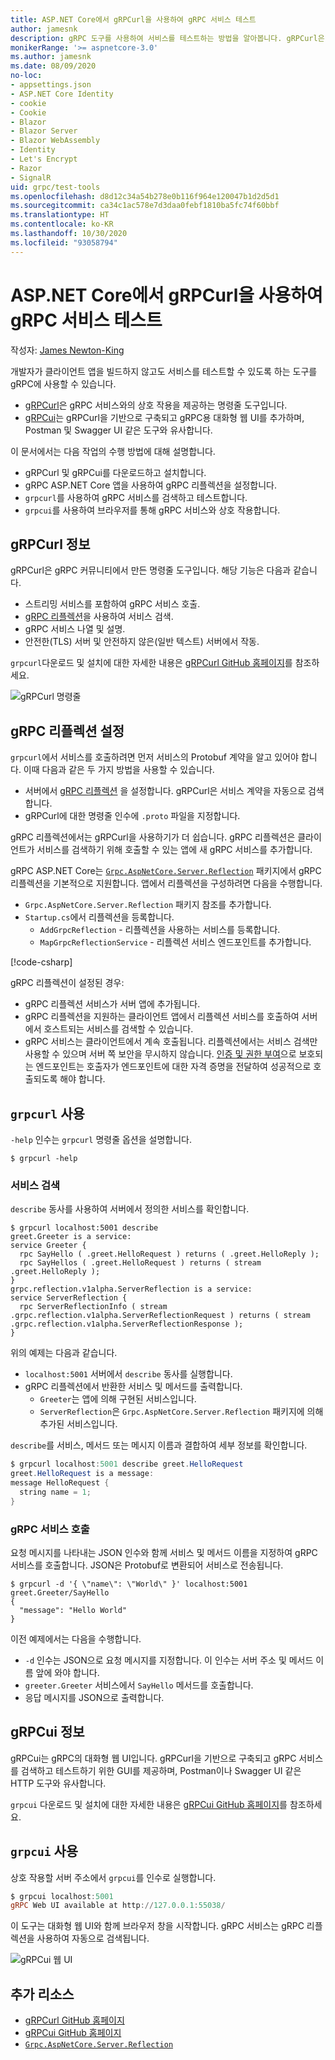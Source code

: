 ```yaml
---
title: ASP.NET Core에서 gRPCurl을 사용하여 gRPC 서비스 테스트
author: jamesnk
description: gRPC 도구를 사용하여 서비스를 테스트하는 방법을 알아봅니다. gRPCurl은 gRPC 서비스와 상호 작용하기 위한 명령줄 도구입니다. gRPCui는 대화형 웹 UI입니다.
monikerRange: '>= aspnetcore-3.0'
ms.author: jamesnk
ms.date: 08/09/2020
no-loc:
- appsettings.json
- ASP.NET Core Identity
- cookie
- Cookie
- Blazor
- Blazor Server
- Blazor WebAssembly
- Identity
- Let's Encrypt
- Razor
- SignalR
uid: grpc/test-tools
ms.openlocfilehash: d8d12c34a54b278e0b116f964e120047b1d2d5d1
ms.sourcegitcommit: ca34c1ac578e7d3daa0febf1810ba5fc74f60bbf
ms.translationtype: HT
ms.contentlocale: ko-KR
ms.lasthandoff: 10/30/2020
ms.locfileid: "93058794"
---
```

# <a name="test-grpc-services-with-grpcurl-in-aspnet-core"></a>ASP.NET Core에서 gRPCurl을 사용하여 gRPC 서비스 테스트

작성자: [James Newton-King](https://twitter.com/jamesnk)

개발자가 클라이언트 앱을 빌드하지 않고도 서비스를 테스트할 수 있도록 하는 도구를 gRPC에 사용할 수 있습니다.

* [gRPCurl](https://github.com/fullstorydev/grpcurl)은 gRPC 서비스와의 상호 작용을 제공하는 명령줄 도구입니다.
* [gRPCui](https://github.com/fullstorydev/grpcui)는 gRPCurl을 기반으로 구축되고 gRPC용 대화형 웹 UI를 추가하며, Postman 및 Swagger UI 같은 도구와 유사합니다.

이 문서에서는 다음 작업의 수행 방법에 대해 설명합니다.

* gRPCurl 및 gRPCui를 다운로드하고 설치합니다.
* gRPC ASP.NET Core 앱을 사용하여 gRPC 리플렉션을 설정합니다.
* `grpcurl`를 사용하여 gRPC 서비스를 검색하고 테스트합니다.
* `grpcui`를 사용하여 브라우저를 통해 gRPC 서비스와 상호 작용합니다.

## <a name="about-grpcurl"></a>gRPCurl 정보

gRPCurl은 gRPC 커뮤니티에서 만든 명령줄 도구입니다. 해당 기능은 다음과 같습니다.

* 스트리밍 서비스를 포함하여 gRPC 서비스 호출.
* [gRPC 리플렉션](https://github.com/grpc/grpc/blob/master/doc/server-reflection.md)을 사용하여 서비스 검색.
* gRPC 서비스 나열 및 설명.
* 안전한(TLS) 서버 및 안전하지 않은(일반 텍스트) 서버에서 작동.

`grpcurl`다운로드 및 설치에 대한 자세한 내용은 [gRPCurl GitHub 홈페이지](https://github.com/fullstorydev/grpcurl#installation)를 참조하세요.

![gRPCurl 명령줄](~/grpc/test-tools/static/grpcurl.png)

## <a name="set-up-grpc-reflection"></a>gRPC 리플렉션 설정

`grpcurl`에서 서비스를 호출하려면 먼저 서비스의 Protobuf 계약을 알고 있어야 합니다. 이때 다음과 같은 두 가지 방법을 사용할 수 있습니다.

* 서버에서 [gRPC 리플렉션](https://github.com/grpc/grpc/blob/master/doc/server-reflection.md) 을 설정합니다. gRPCurl은 서비스 계약을 자동으로 검색합니다.
* gRPCurl에 대한 명령줄 인수에 `.proto` 파일을 지정합니다.

gRPC 리플렉션에서는 gRPCurl을 사용하기가 더 쉽습니다. gRPC 리플렉션은 클라이언트가 서비스를 검색하기 위해 호출할 수 있는 앱에 새 gRPC 서비스를 추가합니다.

gRPC ASP.NET Core는 [`Grpc.AspNetCore.Server.Reflection`](https://www.nuget.org/packages/Grpc.AspNetCore.Server.Reflection) 패키지에서 gRPC 리플렉션을 기본적으로 지원합니다. 앱에서 리플렉션을 구성하려면 다음을 수행합니다.

* `Grpc.AspNetCore.Server.Reflection` 패키지 참조를 추가합니다.
* `Startup.cs`에서 리플렉션을 등록합니다.
  * `AddGrpcReflection` - 리플렉션을 사용하는 서비스를 등록합니다.
  * `MapGrpcReflectionService` - 리플렉션 서비스 엔드포인트를 추가합니다.

[!code-csharp[](~/grpc/test-tools/Startup.cs?name=snippet_1&highlight=4,15-18)]

gRPC 리플렉션이 설정된 경우:

* gRPC 리플렉션 서비스가 서버 앱에 추가됩니다.
* gRPC 리플렉션을 지원하는 클라이언트 앱에서 리플렉션 서비스를 호출하여 서버에서 호스트되는 서비스를 검색할 수 있습니다.
* gRPC 서비스는 클라이언트에서 계속 호출됩니다. 리플렉션에서는 서비스 검색만 사용할 수 있으며 서버 쪽 보안을 무시하지 않습니다. [인증 및 권한 부여](xref:grpc/authn-and-authz)으로 보호되는 엔드포인트는 호출자가 엔드포인트에 대한 자격 증명을 전달하여 성공적으로 호출되도록 해야 합니다.

## <a name="use-grpcurl"></a>`grpcurl` 사용

`-help` 인수는 `grpcurl` 명령줄 옵션을 설명합니다.

```console
$ grpcurl -help
```

### <a name="discover-services"></a>서비스 검색

`describe` 동사를 사용하여 서버에서 정의한 서비스를 확인합니다.

```console
$ grpcurl localhost:5001 describe
greet.Greeter is a service:
service Greeter {
  rpc SayHello ( .greet.HelloRequest ) returns ( .greet.HelloReply );
  rpc SayHellos ( .greet.HelloRequest ) returns ( stream .greet.HelloReply );
}
grpc.reflection.v1alpha.ServerReflection is a service:
service ServerReflection {
  rpc ServerReflectionInfo ( stream .grpc.reflection.v1alpha.ServerReflectionRequest ) returns ( stream .grpc.reflection.v1alpha.ServerReflectionResponse );
}
```

위의 예제는 다음과 같습니다.

* `localhost:5001` 서버에서 `describe` 동사를 실행합니다.
* gRPC 리플렉션에서 반환한 서비스 및 메서드를 출력합니다.
  * `Greeter`는 앱에 의해 구현된 서비스입니다.
  * `ServerReflection`은 `Grpc.AspNetCore.Server.Reflection` 패키지에 의해 추가된 서비스입니다.

`describe`를 서비스, 메서드 또는 메시지 이름과 결합하여 세부 정보를 확인합니다.

```powershell
$ grpcurl localhost:5001 describe greet.HelloRequest
greet.HelloRequest is a message:
message HelloRequest {
  string name = 1;
}
```

### <a name="call-grpc-services"></a>gRPC 서비스 호출

요청 메시지를 나타내는 JSON 인수와 함께 서비스 및 메서드 이름을 지정하여 gRPC 서비스를 호출합니다. JSON은 Protobuf로 변환되어 서비스로 전송됩니다.

```console
$ grpcurl -d '{ \"name\": \"World\" }' localhost:5001 greet.Greeter/SayHello
{
  "message": "Hello World"
}
```

이전 예제에서는 다음을 수행합니다.

* `-d` 인수는 JSON으로 요청 메시지를 지정합니다. 이 인수는 서버 주소 및 메서드 이름 앞에 와야 합니다.
* `greeter.Greeter` 서비스에서 `SayHello` 메서드를 호출합니다.
* 응답 메시지를 JSON으로 출력합니다.

## <a name="about-grpcui"></a>gRPCui 정보

gRPCui는 gRPC의 대화형 웹 UI입니다. gRPCurl을 기반으로 구축되고 gRPC 서비스를 검색하고 테스트하기 위한 GUI를 제공하며, Postman이나 Swagger UI 같은 HTTP 도구와 유사합니다.

`grpcui` 다운로드 및 설치에 대한 자세한 내용은 [gRPCui GitHub 홈페이지](https://github.com/fullstorydev/grpcui#installation)를 참조하세요.

## <a name="using-grpcui"></a>`grpcui` 사용

상호 작용할 서버 주소에서 `grpcui`를 인수로 실행합니다.

```powershell
$ grpcui localhost:5001
gRPC Web UI available at http://127.0.0.1:55038/
```

이 도구는 대화형 웹 UI와 함께 브라우저 창을 시작합니다. gRPC 서비스는 gRPC 리플렉션을 사용하여 자동으로 검색됩니다.

![gRPCui 웹 UI](~/grpc/test-tools/static/grpcui.png)

## <a name="additional-resources"></a>추가 리소스

* [gRPCurl GitHub 홈페이지](https://github.com/fullstorydev/grpcurl)
* [gRPCui GitHub 홈페이지](https://github.com/fullstorydev/grpcui)
* [`Grpc.AspNetCore.Server.Reflection`](https://www.nuget.org/packages/Grpc.AspNetCore.Server.Reflection)
